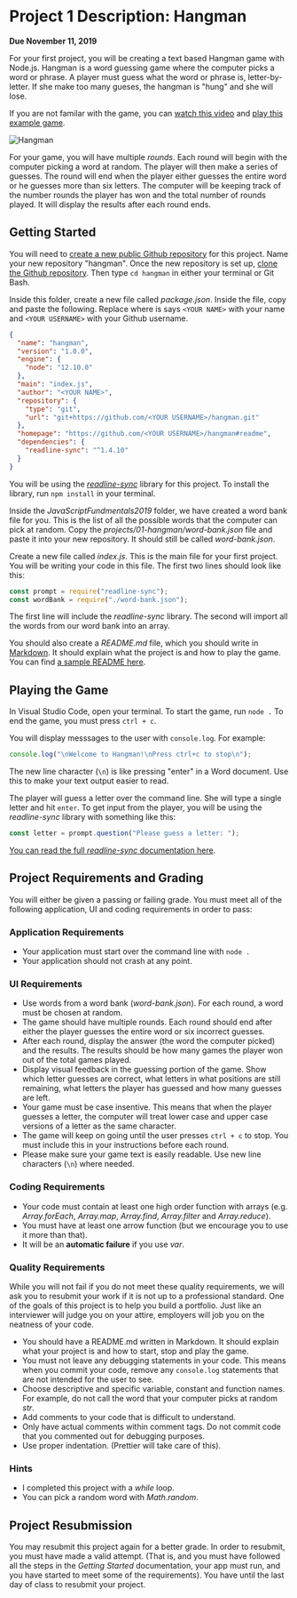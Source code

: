 # Project 1 Description: Hangman

**Due November 11, 2019**

For your first project, you will be creating a text based Hangman game with Node.js. Hangman is a word guessing game where the computer picks a word or phrase. A player must guess what the word or phrase is, letter-by-letter. If she make too many gueses, the hangman is "hung" and she will lose.

If you are not familar with the game, you can [watch this video](https://www.youtube.com/watch?v=j-pBzBvJVKc) and [play this example game](https://www.ego4u.com/en/chill-out/games/hangman?0).

![Hangman](https://upload.wikimedia.org/wikipedia/commons/f/f4/Hangman_game.jpg)

For your game, you will have multiple _rounds_. Each round will begin with the computer picking a word at random. The player will then make a series of guesses. The round will end when the player either guesses the entire word or he guesses more than six letters. The computer will be keeping track of the number rounds the player has won and the total number of rounds played. It will display the results after each round ends.

## Getting Started

You will need to [create a new public Github repository](https://help.github.com/en/articles/create-a-repo) for this project. Name your new repository "hangman". Once the new repository is set up, [clone the Github repository](https://help.github.com/en/articles/cloning-a-repository). Then type `cd hangman` in either your terminal or Git Bash.

Inside this folder, create a new file called _package.json_. Inside the file, copy and paste the following. Replace where is says `<YOUR NAME>` with your name and `<YOUR USERNAME>` with your Github username.

```json
{
  "name": "hangman",
  "version": "1.0.0",
  "engine": {
    "node": "12.10.0"
  },
  "main": "index.js",
  "author": "<YOUR NAME>",
  "repository": {
    "type": "git",
    "url": "git+https://github.com/<YOUR USERNAME>/hangman.git"
  },
  "homepage": "https://github.com/<YOUR USERNAME>/hangman#readme",
  "dependencies": {
    "readline-sync": "^1.4.10"
  }
}
```

You will be using the _[readline-sync](https://www.npmjs.com/package/readline-sync)_ library for this project. To install the library, run `npm install` in your terminal.

Inside the _JavaScriptFundmentals2019_ folder, we have created a word bank file for you. This is the list of all the possible words that the computer can pick at random. Copy the _projects/01-hangman/word-bank.json_ file and paste it into your new repository. It should still be called _word-bank.json_.

Create a new file called _index.js_. This is the main file for your first project. You will be writing your code in this file. The first two lines should look like this:

```javascript
const prompt = require("readline-sync");
const wordBank = require("./word-bank.json");
```

The first line will include the _readline-sync_ library. The second will import all the words from our word bank into an array.

You should also create a _README.md_ file, which you should write in [Markdown](https://github.com/adam-p/markdown-here/wiki/Markdown-Cheatsheet). It should explain what the project is and how to play the game. You can find [a sample README here](https://gist.github.com/PurpleBooth/109311bb0361f32d87a2).

## Playing the Game

In Visual Studio Code, open your terminal. To start the game, run `node .` To end the game, you must press `ctrl + c`.

You will display messsages to the user with `console.log`. For example:

```javascript
console.log("\nWelcome to Hangman!\nPress ctrl+c to stop\n");
```

The new line character (`\n`) is like pressing "enter" in a Word document. Use this to make your text output easier to read.

The player will guess a letter over the command line. She will type a single letter and hit `enter`. To get input from the player, you will be using the _readline-sync_ library with something like this:

```javascript
const letter = prompt.question("Please guess a letter: ");
```

[You can read the full _readline-sync_ documentation here](https://www.npmjs.com/package/readline-sync).

## Project Requirements and Grading

You will either be given a passing or failing grade. You must meet all of the following application, UI and coding requirements in order to pass:

### Application Requirements

- Your application must start over the command line with `node .`
- Your application should not crash at any point.

### UI Requirements

- Use words from a word bank (_word-bank.json_). For each round, a word must be chosen at random.
- The game should have multiple rounds. Each round should end after either the player guesses the entire word or six incorrect guesses.
- After each round, display the answer (the word the computer picked) and the results. The results should be how many games the player won out of the total games played.
- Display visual feedback in the guessing portion of the game. Show which letter guesses are correct, what letters in what positions are still remaining, what letters the player has guessed and how many guesses are left.
- Your game must be case insentive. This means that when the player guesses a letter, the computer will treat lower case and upper case versions of a letter as the same character.
- The game will keep on going until the user presses `ctrl + c` to stop. You must include this in your instructions before each round.
- Please make sure your game text is easily readable. Use new line characters (`\n`) where needed.

### Coding Requirements

- Your code must contain at least one high order function with arrays (e.g. _Array.forEach_, _Array.map_, _Array.find_, _Array.filter_ and _Array.reduce_).
- You must have at least one arrow function (but we encourage you to use it more than that).
- It will be an **automatic failure** if you use _var_.

### Quality Requirements

While you will not fail if you do not meet these quality requirements, we will ask you to resubmit your work if it is not up to a professional standard. One of the goals of this project is to help you build a portfolio. Just like an interviewer will judge you on your attire, employers will job you on the neatness of your code.

- You should have a README.md written in Markdown. It should explain what your project is and how to start, stop and play the game.
- You must not leave any debugging statements in your code. This means when you commit your code, remove any `console.log` statements that are not intended for the user to see.
- Choose descriptive and specific variable, constant and function names. For example, do not call the word that your computer picks at random _str_.
- Add comments to your code that is difficult to understand.
- Only have actual comments within comment tags. Do not commit code that you commented out for debugging purposes.
- Use proper indentation. (Prettier will take care of this).

### Hints

- I completed this project with a _while_ loop.
- You can pick a random word with _Math.random_.

## Project Resubmission

You may resubmit this project again for a better grade. In order to resubmit, you must have made a valid attempt. (That is, and you must have followed all the steps in the _Getting Started_ documentation, your app must run, and you have started to meet some of the requirements). You have until the last day of class to resubmit your project.
